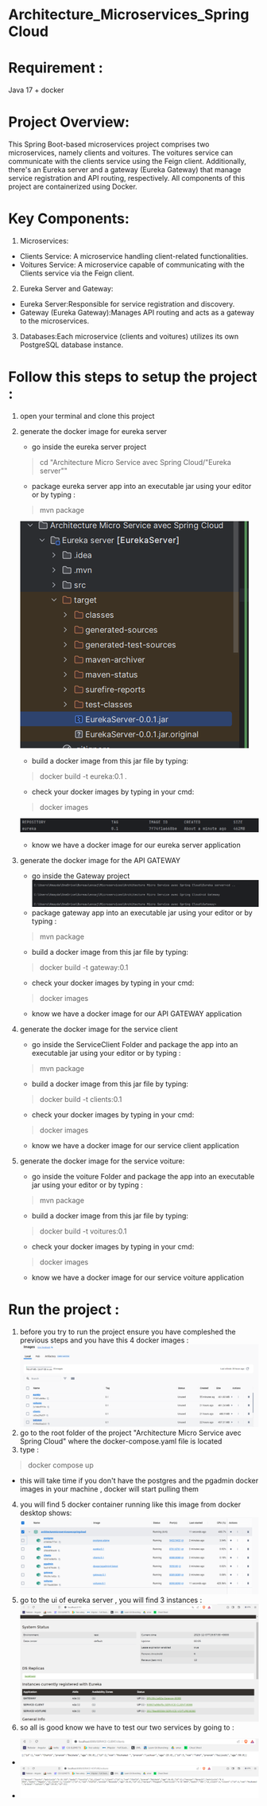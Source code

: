 # Architecture_Microservices_SpringCloud

# Requirement :
Java 17 + docker

# Project Overview:

This Spring Boot-based microservices project comprises two microservices, namely clients and voitures. The voitures service can communicate with the clients service using the Feign client. Additionally, there's an Eureka server and a gateway (Eureka Gateway) that manage service registration and API routing, respectively. All components of this project are containerized using Docker.

# Key Components:

1) Microservices:

- Clients Service: A microservice handling client-related functionalities.
- Voitures Service: A microservice capable of communicating with the Clients service via the Feign client.

2) Eureka Server and Gateway:

 - Eureka Server:Responsible for service registration and discovery.
 - Gateway (Eureka Gateway):Manages API routing and acts as a gateway to the microservices.
3) Databases:Each microservice (clients and voitures) utilizes its own PostgreSQL database instance.
# Follow this steps to setup  the project :
1)  open your terminal and clone this project
2)  generate the docker image for eureka server 
    - go inside the eureka server project 
    >cd "Architecture Micro Service avec Spring Cloud/"Eureka server""
    - package eureka server app into an executable jar using your editor or by typing :
    >mvn package 

    ![img_2.png](img_2.png)

    - build a docker image from this jar file by typing:
    > docker build -t eureka:0.1 .
    - check your docker images by typing in your cmd:
    > docker images 
    
    ![img.png](img.png)
    + know we have a docker image for our  eureka server  application
    
3)   generate the docker image for the API GATEWAY 
     - go inside the Gateway project
    ![img_1.png](img_1.png)
     - package gateway  app into an executable jar using your editor or by typing :
     > mvn package
     - build a docker image from this jar file by typing:
     > docker build -t gateway:0.1
     - check your docker images by typing in your cmd:
     > docker images
     + know we have a docker image for our  API GATEWAY  application
4) generate the docker image for the service client 
    - go inside the ServiceClient Folder and package the app into an executable jar using your editor or by typing :
    > mvn package
    - build a docker image from this jar file by typing:
     > docker build -t clients:0.1
    - check your docker images by typing in your cmd:
     > docker images
   + know we have a docker image for our  service client  application
5) generate the docker image for the service voiture:
    - go inside the voiture Folder and package the app into an executable jar using your editor or by typing :
   > mvn package
    - build a docker image from this jar file by typing:
   > docker build -t voitures:0.1
    - check your docker images by typing in your cmd:
   > docker images
    + know we have a docker image for our  service voiture  application
    
# Run the project :
1) before you try to run the project ensure you have compleshed the previous steps and you have this 4 docker images :
![img_5.png](img_5.png)
2) go to the root folder of the project "Architecture Micro Service avec Spring Cloud" where the docker-compose.yaml file is located 
2) type :
  > docker compose up

- this will take time if you don't have the postgres and the pgadmin docker images in your machine , docker will start pulling them 

4) you will find 5 docker container running like this image from docker desktop shows: 
![img_7.png](img_7.png)
5) go to the ui of eureka server , you will find 3 instances :
![img_8.png](img_8.png)
6) so all is good know  we have to test our two services by going to :
- ![img_9.png](img_9.png)
- ![img_10.png](img_10.png)